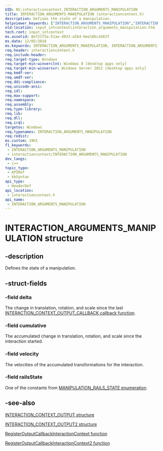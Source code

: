 ```yaml
---
UID: NS:interactioncontext.INTERACTION_ARGUMENTS_MANIPULATION
title: INTERACTION_ARGUMENTS_MANIPULATION (interactioncontext.h)
description: Defines the state of a manipulation.
helpviewer_keywords: ["INTERACTION_ARGUMENTS_MANIPULATION","INTERACTION_ARGUMENTS_MANIPULATION structure","input_intcontext.interaction_arguments_manipulation","interactioncontext.interaction_arguments_manipulation","interactioncontext/INTERACTION_ARGUMENTS_MANIPULATION"]
old-location: input_intcontext\interaction_arguments_manipulation.htm
tech.root: input_intcontext
ms.assetid: 8ef21f5a-51ae-4923-a5b4-0ee18bca563f
ms.date: 12/05/2018
ms.keywords: INTERACTION_ARGUMENTS_MANIPULATION, INTERACTION_ARGUMENTS_MANIPULATION structure, input_intcontext.interaction_arguments_manipulation, interactioncontext.interaction_arguments_manipulation, interactioncontext/INTERACTION_ARGUMENTS_MANIPULATION
req.header: interactioncontext.h
req.include-header: 
req.target-type: Windows
req.target-min-winverclnt: Windows 8 [desktop apps only]
req.target-min-winversvr: Windows Server 2012 [desktop apps only]
req.kmdf-ver: 
req.umdf-ver: 
req.ddi-compliance: 
req.unicode-ansi: 
req.idl: 
req.max-support: 
req.namespace: 
req.assembly: 
req.type-library: 
req.lib: 
req.dll: 
req.irql: 
targetos: Windows
req.typenames: INTERACTION_ARGUMENTS_MANIPULATION
req.redist: 
ms.custom: 19H1
f1_keywords:
 - INTERACTION_ARGUMENTS_MANIPULATION
 - interactioncontext/INTERACTION_ARGUMENTS_MANIPULATION
dev_langs:
 - c++
topic_type:
 - APIRef
 - kbSyntax
api_type:
 - HeaderDef
api_location:
 - interactioncontext.h
api_name:
 - INTERACTION_ARGUMENTS_MANIPULATION
---
```


# INTERACTION_ARGUMENTS_MANIPULATION structure

## -description

Defines  the state of a manipulation.

## -struct-fields

### -field delta

The change in translation, rotation, and scale since the last [INTERACTION_CONTEXT_OUTPUT_CALLBACK callback function](nc-interactioncontext-interaction_context_output_callback.md).

### -field cumulative

The accumulated change in translation, rotation, and scale since the interaction started.

### -field velocity

The velocities of the accumulated transformations for the interaction.

### -field railsState

One of the constants from [MANIPULATION_RAILS_STATE enumeration](ne-interactioncontext-manipulation_rails_state.md).

## -see-also

[INTERACTION_CONTEXT_OUTPUT structure](ns-interactioncontext-interaction_context_output.md)

[INTERACTION_CONTEXT_OUTPUT2 structure](ns-interactioncontext-interaction_context_output2.md)

[RegisterOutputCallbackInteractionContext function](nf-interactioncontext-registeroutputcallbackinteractioncontext.md)

[RegisterOutputCallbackInteractionContext2 function](nf-interactioncontext-registeroutputcallbackinteractioncontext2.md)
